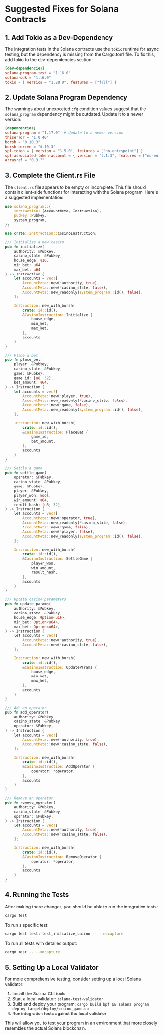 # Suggested Fixes for Solana Contracts

## 1. Add Tokio as a Dev-Dependency

The integration tests in the Solana contracts use the `tokio` runtime for async testing, but the dependency is missing from the Cargo.toml file. To fix this, add tokio to the dev-dependencies section:

```toml
[dev-dependencies]
solana-program-test = "1.16.0"
solana-sdk = "1.16.0"
tokio = { version = "1.28.0", features = ["full"] }
```

## 2. Update Solana Program Dependency

The warnings about unexpected `cfg` condition values suggest that the `solana_program` dependency might be outdated. Update it to a newer version:

```toml
[dependencies]
solana-program = "1.17.0"  # Update to a newer version
thiserror = "1.0.40"
borsh = "0.10.3"
borsh-derive = "0.10.3"
spl-token = { version = "3.5.0", features = ["no-entrypoint"] }
spl-associated-token-account = { version = "1.1.3", features = ["no-entrypoint"] }
arrayref = "0.3.7"
```

## 3. Complete the Client.rs File

The `client.rs` file appears to be empty or incomplete. This file should contain client-side functions for interacting with the Solana program. Here's a suggested implementation:

```rust
use solana_program::{
    instruction::{AccountMeta, Instruction},
    pubkey::Pubkey,
    system_program,
};

use crate::instruction::CasinoInstruction;

/// Initialize a new casino
pub fn initialize(
    authority: &Pubkey,
    casino_state: &Pubkey,
    house_edge: u16,
    min_bet: u64,
    max_bet: u64,
) -> Instruction {
    let accounts = vec![
        AccountMeta::new(*authority, true),
        AccountMeta::new(*casino_state, false),
        AccountMeta::new_readonly(system_program::id(), false),
    ];

    Instruction::new_with_borsh(
        crate::id::id(),
        &CasinoInstruction::Initialize {
            house_edge,
            min_bet,
            max_bet,
        },
        accounts,
    )
}

/// Place a bet
pub fn place_bet(
    player: &Pubkey,
    casino_state: &Pubkey,
    game: &Pubkey,
    game_id: [u8; 32],
    bet_amount: u64,
) -> Instruction {
    let accounts = vec![
        AccountMeta::new(*player, true),
        AccountMeta::new_readonly(*casino_state, false),
        AccountMeta::new(*game, false),
        AccountMeta::new_readonly(system_program::id(), false),
    ];

    Instruction::new_with_borsh(
        crate::id::id(),
        &CasinoInstruction::PlaceBet {
            game_id,
            bet_amount,
        },
        accounts,
    )
}

/// Settle a game
pub fn settle_game(
    operator: &Pubkey,
    casino_state: &Pubkey,
    game: &Pubkey,
    player: &Pubkey,
    player_won: bool,
    win_amount: u64,
    result_hash: [u8; 32],
) -> Instruction {
    let accounts = vec![
        AccountMeta::new(*operator, true),
        AccountMeta::new_readonly(*casino_state, false),
        AccountMeta::new(*game, false),
        AccountMeta::new(*player, false),
        AccountMeta::new_readonly(system_program::id(), false),
    ];

    Instruction::new_with_borsh(
        crate::id::id(),
        &CasinoInstruction::SettleGame {
            player_won,
            win_amount,
            result_hash,
        },
        accounts,
    )
}

/// Update casino parameters
pub fn update_params(
    authority: &Pubkey,
    casino_state: &Pubkey,
    house_edge: Option<u16>,
    min_bet: Option<u64>,
    max_bet: Option<u64>,
) -> Instruction {
    let accounts = vec![
        AccountMeta::new(*authority, true),
        AccountMeta::new(*casino_state, false),
    ];

    Instruction::new_with_borsh(
        crate::id::id(),
        &CasinoInstruction::UpdateParams {
            house_edge,
            min_bet,
            max_bet,
        },
        accounts,
    )
}

/// Add an operator
pub fn add_operator(
    authority: &Pubkey,
    casino_state: &Pubkey,
    operator: &Pubkey,
) -> Instruction {
    let accounts = vec![
        AccountMeta::new(*authority, true),
        AccountMeta::new(*casino_state, false),
    ];

    Instruction::new_with_borsh(
        crate::id::id(),
        &CasinoInstruction::AddOperator {
            operator: *operator,
        },
        accounts,
    )
}

/// Remove an operator
pub fn remove_operator(
    authority: &Pubkey,
    casino_state: &Pubkey,
    operator: &Pubkey,
) -> Instruction {
    let accounts = vec![
        AccountMeta::new(*authority, true),
        AccountMeta::new(*casino_state, false),
    ];

    Instruction::new_with_borsh(
        crate::id::id(),
        &CasinoInstruction::RemoveOperator {
            operator: *operator,
        },
        accounts,
    )
}
```

## 4. Running the Tests

After making these changes, you should be able to run the integration tests:

```bash
cargo test
```

To run a specific test:

```bash
cargo test test::test_initialize_casino -- --nocapture
```

To run all tests with detailed output:

```bash
cargo test -- --nocapture
```

## 5. Setting Up a Local Validator

For more comprehensive testing, consider setting up a local Solana validator:

1. Install the Solana CLI tools
2. Start a local validator: `solana-test-validator`
3. Build and deploy your program: `cargo build-bpf && solana program deploy target/deploy/casino_game.so`
4. Run integration tests against the local validator

This will allow you to test your program in an environment that more closely resembles the actual Solana blockchain. 